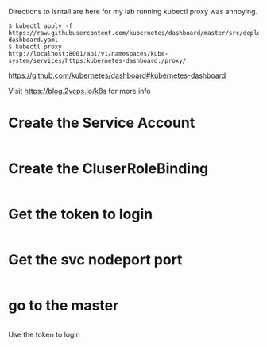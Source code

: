 Directions to isntall are here
for my lab running kubectl proxy was annoying.
```
$ kubectl apply -f https://raw.githubusercontent.com/kubernetes/dashboard/master/src/deploy/recommended/kubernetes-dashboard.yaml
$ kubectl proxy
http://localhost:8001/api/v1/namespaces/kube-system/services/https:kubernetes-dashboard:/proxy/
```

https://github.com/kubernetes/dashboard#kubernetes-dashboard


Visit https://blog.2vcps.io/k8s for more info
# Create the Service Account
```kubectl create -f admin-svc-account.yaml
````
# Create the CluserRoleBinding
```kubectl create -f admin-clusterrolebding.yaml
```
# 

# Get the token to login

```kubectl -n kube-system describe secret $(kubectl -n kube-system get secret | grep admin-user | awk '{print $1}')
```
# Get the svc nodeport port
```kubectl get svc -n kube-system
```
# go to the master 

```https://<master ip>:<svc port>
```
Use the token to login